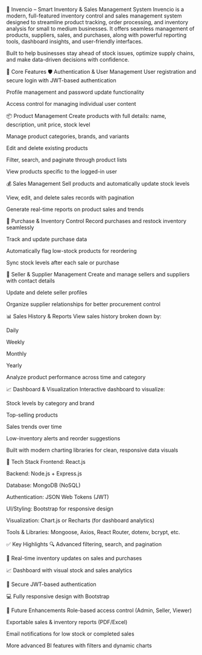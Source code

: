 🚀 Invencio – Smart Inventory & Sales Management System
Invencio is a modern, full-featured inventory control and sales management system designed to streamline product tracking, order processing, and inventory analysis for small to medium businesses.
It offers seamless management of products, suppliers, sales, and purchases, along with powerful reporting tools, dashboard insights, and user-friendly interfaces.

Built to help businesses stay ahead of stock issues, optimize supply chains, and make data-driven decisions with confidence.

🔧 Core Features
🛡️ Authentication & User Management
User registration and secure login with JWT-based authentication

Profile management and password update functionality

Access control for managing individual user content

📦 Product Management
Create products with full details: name, description, unit price, stock level

Manage product categories, brands, and variants

Edit and delete existing products

Filter, search, and paginate through product lists

View products specific to the logged-in user

💰 Sales Management
Sell products and automatically update stock levels

View, edit, and delete sales records with pagination

Generate real-time reports on product sales and trends

🛒 Purchase & Inventory Control
Record purchases and restock inventory seamlessly

Track and update purchase data

Automatically flag low-stock products for reordering

Sync stock levels after each sale or purchase

👤 Seller & Supplier Management
Create and manage sellers and suppliers with contact details

Update and delete seller profiles

Organize supplier relationships for better procurement control

📊 Sales History & Reports
View sales history broken down by:

Daily

Weekly

Monthly

Yearly

Analyze product performance across time and category

📈 Dashboard & Visualization
Interactive dashboard to visualize:

Stock levels by category and brand

Top-selling products

Sales trends over time

Low-inventory alerts and reorder suggestions

Built with modern charting libraries for clean, responsive data visuals

🧩 Tech Stack
Frontend: React.js

Backend: Node.js + Express.js

Database: MongoDB (NoSQL)

Authentication: JSON Web Tokens (JWT)

UI/Styling: Bootstrap for responsive design

Visualization: Chart.js or Recharts (for dashboard analytics)

Tools & Libraries: Mongoose, Axios, React Router, dotenv, bcrypt, etc.

✅ Key Highlights
🔍 Advanced filtering, search, and pagination

🔄 Real-time inventory updates on sales and purchases

📈 Dashboard with visual stock and sales analytics

🔐 Secure JWT-based authentication

💻 Fully responsive design with Bootstrap

🚧 Future Enhancements
Role-based access control (Admin, Seller, Viewer)

Exportable sales & inventory reports (PDF/Excel)

Email notifications for low stock or completed sales

More advanced BI features with filters and dynamic charts

